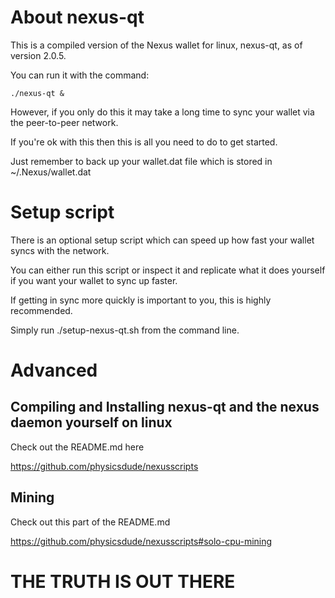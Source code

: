 # About nexus-qt

This is a compiled version of the Nexus wallet for linux, nexus-qt, as of version 2.0.5.

You can run it with the command:

    ./nexus-qt &

However, if you only do this it may take a long time to sync your wallet via the peer-to-peer network.

If you're ok with this then this is all you need to do to get started.

Just remember to back up your wallet.dat file which is stored in ~/.Nexus/wallet.dat

# Setup script

There is an optional setup script which can speed up how fast your wallet syncs with the network.

You can either run this script or inspect it and replicate what it does yourself if you want your wallet to sync up faster.

If getting in sync more quickly is important to you, this is highly recommended.

Simply run ./setup-nexus-qt.sh from the command line.

# Advanced

## Compiling and Installing nexus-qt and the nexus daemon yourself on linux

Check out the README.md here

https://github.com/physicsdude/nexusscripts

## Mining

Check out this part of the README.md

https://github.com/physicsdude/nexusscripts#solo-cpu-mining

# THE TRUTH IS OUT THERE
